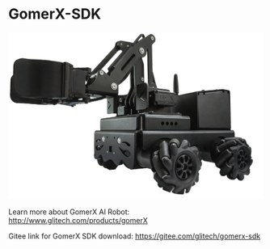 # GomerX-SDK

![GomerX](docs/source/images/gomerx.png)

Learn more about GomerX AI Robot: http://www.glitech.com/products/gomerX

Gitee link for GomerX SDK download: https://gitee.com/glitech/gomerx-sdk